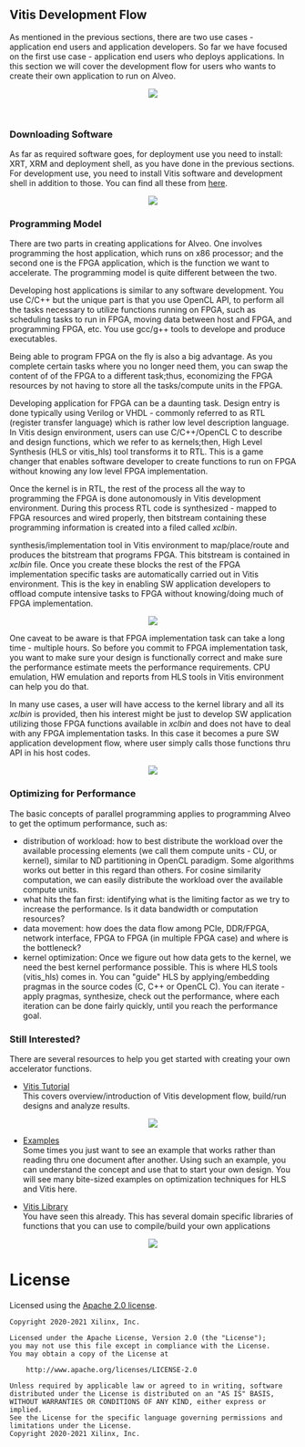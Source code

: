 
## Vitis Development Flow

As mentioned in the previous sections, there are two use cases - application end users and application developers. So far we have focused on the first use case - application end users who deploys applications. In this section we will cover the development flow for users who wants to create their own application to run on Alveo.


<p align="center">
<img src="images/fig_dev_dep.jpg", width "150">
</p>

<br/>

### Downloading Software
As far as required software goes, for deployment use you need to install: XRT, XRM and deployment shell, as you have done in the previous sections. For development use, you need to install Vitis software and development shell in addition to those. 
You can find all these from [here](https://www.xilinx.com/products/boards-and-kits/alveo/u50.html#gettingStarted).

<p align="center">
<img src="images/fig_downloadVitis.jpg", width "50">
</p>


### Programming Model
There are two parts in creating applications for Alveo. One involves programming the host application, which runs on x86 processor; and the second one is the FPGA application, which is the function we want to accelerate. The programming model is quite different between the two. <br/>

Developing host applications is similar to any software development. You use C/C++ but the unique part is that you use OpenCL API, to perform all the tasks necessary to utilize functions running on FPGA, such as scheduling tasks to run in FPGA, moving data between host and FPGA, and programming FPGA, etc. You use gcc/g++ tools to develope and produce executables. <br/>

Being able to program FPGA on the fly is also a big advantage.
As you complete certain tasks where you
no longer need them, you can swap the content of of the FPGA to a different
task;thus, economizing the FPGA resources by not having to store all the
tasks/compute units in the FPGA. <br/>

Developing application for FPGA can be a daunting task. Design entry is
done typically using Verilog or VHDL -  commonly referred to as RTL (register transfer
language) which is rather low level description language. In Vitis design
environment, users can use C/C++/OpenCL C to describe and design functions,
which we refer to as kernels;then, High Level Synthesis (HLS or vitis_hls) tool transforms it to RTL. This is a game changer that enables software developer to create functions to run on FPGA without knowing any low level FPGA implementation.  <br/>

Once the kernel is in RTL, the rest of the process all the way to programming 
the FPGA is done autonomously in Vitis development environment. During this
process RTL code is synthesized - mapped to FPGA resources and wired properly, then
bitstream containing these programming information is created into a filed
called *xclbin*.

synthesis/implementation tool in Vitis environment to map/place/route and produces the bitstream that programs FPGA. This bitstream is contained in *xclbin* file. Once you create these blocks the rest of the FPGA implementation specific tasks are automatically carried out in Vitis environment. This is the key in enabling SW application developers to offload compute intensive tasks to FPGA without knowing/doing much of FPGA implementation.


<p align="center">
<img src="images/fig_cpu_fpga_vitis.jpg", width "100">
</p>


One caveat to be aware is that FPGA implementation task can take a long time - multiple hours. So before you commit to FPGA implementation task, you want to make sure your design is functionally correct and make sure the performance estimate meets the performance requirements. CPU emulation, HW emulation and reports from HLS tools in Vitis environment can help you do that.
<br/>

In many use cases, a user will have access to the kernel library and all
its *xclbin* is provided, then his interest might be just to develop SW application
utilizing those FPGA functions available in *xclbin* and does not have to deal with any FPGA
implementation tasks. In this case it becomes a pure SW application development flow, where user simply calls those functions thru API in his host codes.

<p align="center">
<img src="images/fig_vitisFlow.jpg", width "50">
</p>


### Optimizing for Performance
The basic concepts of parallel programming applies to programming Alveo to get
the optimum performance, such as:
- distribution of workload: how to best distribute the workload over the available processing elements (we
call them compute units - CU, or kernel), similar to ND partitioning in OpenCL paradigm.
Some algorithms works out better in this regard than others. For cosine
similarity computation, we can easily distribute the workload over the available
compute units.
- what hits the fan first: identifying what is the limiting factor as we try to
  increase the performance.  Is it data bandwidth or computation resources?
- data movement: how does the data flow among PCIe, DDR/FPGA, network interface, FPGA to FPGA (in multiple FPGA case) and where is the bottleneck?
- kernel optimization: Once we figure out how data gets to the kernel, we need
  the best kernel performance possible. This is where HLS tools (vitis_hls) comes in. You can "guide" HLS by applying/embedding pragmas in the source codes (C, C++ or OpenCL C). You can iterate - apply pragmas, synthesize, check out the performance, where each iteration can be done fairly quickly, until you reach the performance goal.


### Still Interested?

There are several resources to help you get started with creating your own accelerator functions.

- [Vitis Tutorial](https://github.com/Xilinx/Vitis-Tutorials) <br/>
This covers overview/introduction of Vitis development flow, build/run designs
and analyze results.

<p align="center">
<img src="images/fig_vitis101.jpg", width "100">
</p>

- [Examples](https://github.com/Xilinx/Vitis_Accel_Examples)<br/>
Some times you just want to see an example that works rather than reading thru one
document after another. Using such an example, you can understand the concept and use
that to start your own design. You will see many bite-sized examples on
optimization techniques for HLS and Vitis here.

- [Vitis Library](https://github.com/Xilinx/Vitis_Libraries)<br/>
You have seen this already. This has several domain specific libraries of
functions that you can use to compile/build your own applications

<p align="center">
<img src="images/fig_library.jpg", width "150">
</p>

# License

Licensed using the [Apache 2.0 license](https://www.apache.org/licenses/LICENSE-2.0).

    Copyright 2020-2021 Xilinx, Inc.
    
    Licensed under the Apache License, Version 2.0 (the "License");
    you may not use this file except in compliance with the License.
    You may obtain a copy of the License at
    
        http://www.apache.org/licenses/LICENSE-2.0
    
    Unless required by applicable law or agreed to in writing, software
    distributed under the License is distributed on an "AS IS" BASIS,
    WITHOUT WARRANTIES OR CONDITIONS OF ANY KIND, either express or implied.
    See the License for the specific language governing permissions and
    limitations under the License.
    Copyright 2020-2021 Xilinx, Inc.
